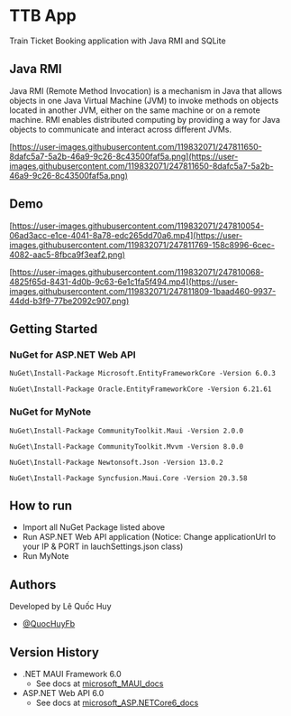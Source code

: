 # TTB App

Train Ticket Booking application with Java RMI and SQLite

## Java RMI

Java RMI (Remote Method Invocation) is a mechanism in Java that allows objects in one Java Virtual Machine (JVM) to invoke methods on objects located in another JVM, either on the same machine or on a remote machine. RMI enables distributed computing by providing a way for Java objects to communicate and interact across different JVMs.

[https://user-images.githubusercontent.com/119832071/247811650-8dafc5a7-5a2b-46a9-9c26-8c43500faf5a.png](https://user-images.githubusercontent.com/119832071/247811650-8dafc5a7-5a2b-46a9-9c26-8c43500faf5a.png)


## Demo

[https://user-images.githubusercontent.com/119832071/247810054-06ad3acc-e1ce-4041-8a78-edc265dd70a6.mp4](https://user-images.githubusercontent.com/119832071/247811769-158c8996-6cec-4082-aac5-8fbca9f3eaf2.png)

[https://user-images.githubusercontent.com/119832071/247810068-4825f65d-8431-4d0b-9c63-6e1c1fa5f494.mp4](https://user-images.githubusercontent.com/119832071/247811809-1baad460-9937-44dd-b3f9-77be2092c907.png)

## Getting Started

### NuGet for ASP.NET Web API 

```
NuGet\Install-Package Microsoft.EntityFrameworkCore -Version 6.0.3
```
```
NuGet\Install-Package Oracle.EntityFrameworkCore -Version 6.21.61
```

### NuGet for MyNote

```
NuGet\Install-Package CommunityToolkit.Maui -Version 2.0.0
```
```
NuGet\Install-Package CommunityToolkit.Mvvm -Version 8.0.0
```
```
NuGet\Install-Package Newtonsoft.Json -Version 13.0.2
```
```
NuGet\Install-Package Syncfusion.Maui.Core -Version 20.3.58
```

## How to run

* Import all NuGet Package listed above
* Run ASP.NET Web API application (Notice: Change applicationUrl to your IP & PORT in lauchSettings.json class)
* Run MyNote

## Authors

Developed by Lê Quốc Huy

* [@QuocHuyFb](https://www.facebook.com/profile.php?id=100025364619780)

## Version History

* .NET MAUI Framework 6.0
    * See docs at [microsoft_MAUI_docs](https://learn.microsoft.com/en-us/dotnet/maui/what-is-maui?view=net-maui-6.0)
* ASP.NET Web API 6.0
    * See docs at [microsoft_ASP.NETCore6_docs](https://learn.microsoft.com/en-us/aspnet/core/mobile/native-mobile-backend?view=aspnetcore-6.0)

